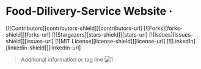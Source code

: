 # Food-Dilivery-Service Website &middot; 
  [![Contributors][contributors-shield]][contributors-url]
  [![Forks][forks-shield]][forks-url]
  [![Stargazers][stars-shield]][stars-url]
  [![Issues][issues-shield]][issues-url]
  [![MIT License][license-shield]][license-url]
  [![LinkedIn][linkedin-shield]][linkedin-url]
> Additional information or tag line
![1](https://github.com/kanishkaviraj12/Food-Dilivery-Service/assets/74193616/d66dc875-5576-428f-8d1f-4f5e40a826bc)
